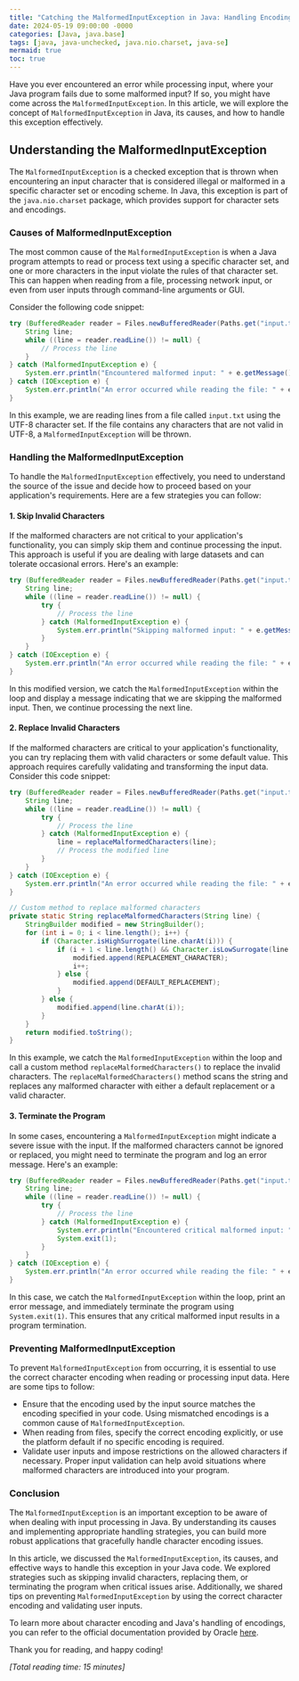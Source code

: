 ```yaml
---
title: "Catching the MalformedInputException in Java: Handling Encoding Issues"
date: 2024-05-19 09:00:00 -0000
categories: [Java, java.base]
tags: [java, java-unchecked, java.nio.charset, java-se]
mermaid: true
toc: true
---
```



Have you ever encountered an error while processing input, where your Java program fails due to some malformed input? If so, you might have come across the `MalformedInputException`. In this article, we will explore the concept of `MalformedInputException` in Java, its causes, and how to handle this exception effectively.

## Understanding the MalformedInputException

The `MalformedInputException` is a checked exception that is thrown when encountering an input character that is considered illegal or malformed in a specific character set or encoding scheme. In Java, this exception is part of the `java.nio.charset` package, which provides support for character sets and encodings.

### Causes of MalformedInputException

The most common cause of the `MalformedInputException` is when a Java program attempts to read or process text using a specific character set, and one or more characters in the input violate the rules of that character set. This can happen when reading from a file, processing network input, or even from user inputs through command-line arguments or GUI.

Consider the following code snippet:

```java
try (BufferedReader reader = Files.newBufferedReader(Paths.get("input.txt"), Charset.forName("UTF-8"))) {
    String line;
    while ((line = reader.readLine()) != null) {
        // Process the line
    }
} catch (MalformedInputException e) {
    System.err.println("Encountered malformed input: " + e.getMessage());
} catch (IOException e) {
    System.err.println("An error occurred while reading the file: " + e.getMessage());
}
```

In this example, we are reading lines from a file called `input.txt` using the UTF-8 character set. If the file contains any characters that are not valid in UTF-8, a `MalformedInputException` will be thrown.

### Handling the MalformedInputException

To handle the `MalformedInputException` effectively, you need to understand the source of the issue and decide how to proceed based on your application's requirements. Here are a few strategies you can follow:

#### 1. Skip Invalid Characters

If the malformed characters are not critical to your application's functionality, you can simply skip them and continue processing the input. This approach is useful if you are dealing with large datasets and can tolerate occasional errors. Here's an example:

```java
try (BufferedReader reader = Files.newBufferedReader(Paths.get("input.txt"), Charset.forName("UTF-8"))) {
    String line;
    while ((line = reader.readLine()) != null) {
        try {
            // Process the line
        } catch (MalformedInputException e) {
            System.err.println("Skipping malformed input: " + e.getMessage());
        }
    }
} catch (IOException e) {
    System.err.println("An error occurred while reading the file: " + e.getMessage());
}
```

In this modified version, we catch the `MalformedInputException` within the loop and display a message indicating that we are skipping the malformed input. Then, we continue processing the next line.

#### 2. Replace Invalid Characters

If the malformed characters are critical to your application's functionality, you can try replacing them with valid characters or some default value. This approach requires carefully validating and transforming the input data. Consider this code snippet:

```java
try (BufferedReader reader = Files.newBufferedReader(Paths.get("input.txt"), Charset.forName("UTF-8"))) {
    String line;
    while ((line = reader.readLine()) != null) {
        try {
            // Process the line
        } catch (MalformedInputException e) {
            line = replaceMalformedCharacters(line);
            // Process the modified line
        }
    }
} catch (IOException e) {
    System.err.println("An error occurred while reading the file: " + e.getMessage());
}

// Custom method to replace malformed characters
private static String replaceMalformedCharacters(String line) {
    StringBuilder modified = new StringBuilder();
    for (int i = 0; i < line.length(); i++) {
        if (Character.isHighSurrogate(line.charAt(i))) {
            if (i + 1 < line.length() && Character.isLowSurrogate(line.charAt(i + 1))) {
                modified.append(REPLACEMENT_CHARACTER);
                i++;
            } else {
                modified.append(DEFAULT_REPLACEMENT);
            }
        } else {
            modified.append(line.charAt(i));
        }
    }
    return modified.toString();
}
```

In this example, we catch the `MalformedInputException` within the loop and call a custom method `replaceMalformedCharacters()` to replace the invalid characters. The `replaceMalformedCharacters()` method scans the string and replaces any malformed character with either a default replacement or a valid character.

#### 3. Terminate the Program

In some cases, encountering a `MalformedInputException` might indicate a severe issue with the input. If the malformed characters cannot be ignored or replaced, you might need to terminate the program and log an error message. Here's an example:

```java
try (BufferedReader reader = Files.newBufferedReader(Paths.get("input.txt"), Charset.forName("UTF-8"))) {
    String line;
    while ((line = reader.readLine()) != null) {
        try {
            // Process the line
        } catch (MalformedInputException e) {
            System.err.println("Encountered critical malformed input: " + e.getMessage());
            System.exit(1);
        }
    }
} catch (IOException e) {
    System.err.println("An error occurred while reading the file: " + e.getMessage());
}
```

In this case, we catch the `MalformedInputException` within the loop, print an error message, and immediately terminate the program using `System.exit(1)`. This ensures that any critical malformed input results in a program termination.

### Preventing MalformedInputException

To prevent `MalformedInputException` from occurring, it is essential to use the correct character encoding when reading or processing input data. Here are some tips to follow:

- Ensure that the encoding used by the input source matches the encoding specified in your code. Using mismatched encodings is a common cause of `MalformedInputException`.
- When reading from files, specify the correct encoding explicitly, or use the platform default if no specific encoding is required.
- Validate user inputs and impose restrictions on the allowed characters if necessary. Proper input validation can help avoid situations where malformed characters are introduced into your program.

### Conclusion

The `MalformedInputException` is an important exception to be aware of when dealing with input processing in Java. By understanding its causes and implementing appropriate handling strategies, you can build more robust applications that gracefully handle character encoding issues.

In this article, we discussed the `MalformedInputException`, its causes, and effective ways to handle this exception in your Java code. We explored strategies such as skipping invalid characters, replacing them, or terminating the program when critical issues arise. Additionally, we shared tips on preventing `MalformedInputException` by using the correct character encoding and validating user inputs.

To learn more about character encoding and Java's handling of encodings, you can refer to the official documentation provided by Oracle [here](https://docs.oracle.com/en/java/javase/14/docs/api/java.base/java/nio/charset/MalformedInputException.html).

Thank you for reading, and happy coding!

*\[Total reading time: 15 minutes\]*